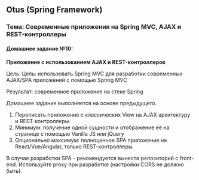 ## Otus (Spring Framework)
### Тема: Современные приложения на Spring MVC, AJAX и REST-контроллеры
#### Домашнее задание №10:
**Приложение с использованием AJAX и REST-контроллеров**

Цель: Цель: использовать Spring MVC для разработки современных AJAX/SPA приложений c помощью Spring MVC 

Результат: современное приложение на стеке Spring

Домашнее задание выполняется на основе предыдущего.

1. Переписать приложение с классических View на AJAX архитектуру и REST-контроллеры.
2. Минимум: получение одной сущности и отображение её на странице с помощью Vanilla JS или jQuery
3. Опционально максимум: полноценное SPA приложение на React/Vue/Angular, только REST-контроллеры.

В случае разработки SPA - рекомендуется вынести репозиторий с front-end. Используйте proxy при разработке (настройки CORS не должно быть).
